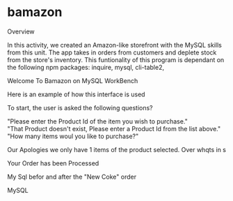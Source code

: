 # bamazon
Overview

In this activity, we created an Amazon-like storefront with the MySQL skills from this unit. The app takes in orders from customers and deplete stock from the store's inventory. This funtionality of this program is dependant on the following npm packages: inquire, mysql, cli-table2,

Welcome To Bamazon on MySQL WorkBench 



Here is an example of how this interface is used



To start, the user is asked the following questions? 



"Please enter the Product Id of the item you wish to purchase."  
"That Product doesn't exist, Please enter a Product Id from the list above." 
"How many items woul you like to purchase?"



Our Apologies we only have 1 items of the product selected. Over whqts in s



Your Order has been Processed





My Sql befor and after the "New Coke" order 


MySQL

